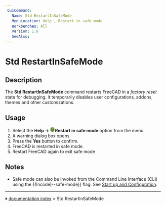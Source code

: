 ```yaml
---
 GuiCommand:
   Name: Std RestartInSafeMode
   MenuLocation: Help , Restart in safe mode
   Workbenches: All
   Version: 1.0
   SeeAlso: 
---
```


# Std RestartInSafeMode

## Description

The **Std RestartInSafeMode** command restarts FreeCAD in a *factory reset* state for debugging. It temporarily disables user configurations, addons, themes and other customizations.

## Usage

1.  Select the **Help → <img src="images/Std_RestartInSafeMode.svg" width=16px>Restart in safe mode** option from the menu.
2.  A warning dialog box opens.
3.  Press the **Yes** button to confirm.
4.  FreeCAD is restarted in safe mode.
5.  Restart FreeCAD again to exit safe mode

## Notes

-   Safe mode can also be invoked from the Command Line Interface (CLI) using the {{Incode|--safe-mode}} flag. See [Start up and Configuration](Start_up_and_Configuration.md).



---
⏵ [documentation index](../README.md) > Std RestartInSafeMode
